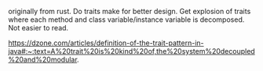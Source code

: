 
originally from rust. Do traits make for better design. Get explosion of traits where each method
and class variable/instance variable is decomposed. Not easier to read. 

https://dzone.com/articles/definition-of-the-trait-pattern-in-java#:~:text=A%20trait%20is%20kind%20of,the%20system%20decoupled%20and%20modular.
